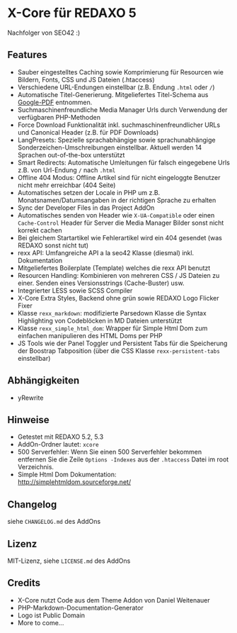 X-Core für REDAXO 5
===================

Nachfolger von SEO42 :)

Features
--------

* Sauber eingestelltes Caching sowie Komprimierung für Resourcen wie Bildern, Fonts, CSS und JS Dateien (.htaccess)
* Verschiedene URL-Endungen einstellbar (z.B. Endung `.html` oder `/`)
* Automatische Titel-Generierung. Mitgeliefertes Titel-Schema aus [Google-PDF](http://www.google.de/webmasters/docs/einfuehrung-in-suchmaschinenoptimierung.pdf) entnommen.
* Suchmaschinenfreundliche Media Manager Urls durch Verwendung der verfügbaren PHP-Methoden
* Force Download Funktionalität inkl. suchmaschinenfreundlicher URLs und Canonical Header (z.B. für PDF Downloads)
* LangPresets: Spezielle sprachabhängige sowie sprachunabhängige Sonderzeichen-Umschreibungen einstellbar. Aktuell werden 14 Sprachen out-of-the-box unterstützt
* Smart Redirects: Automatische Umleitungen für falsch eingegebene Urls z.B. von Url-Endung `/` nach `.html`
* Offline 404 Modus: Offline Artikel sind für nicht eingeloggte Benutzer nicht mehr erreichbar (404 Seite)
* Automatisches setzen der Locale in PHP um z.B. Monatsnamen/Datumsangaben in der richtigen Sprache zu erhalten
* Sync der Developer Files in das Project AddOn
* Automatisches senden von Header wie `X-UA-Compatible` oder einen `Cache-Control` Header für Server die Media Manager Bilder sonst nicht korrekt cachen
* Bei gleichem Startartikel wie Fehlerartikel wird ein 404 gesendet (was REDAXO sonst nicht tut)
* rexx API: Umfangreiche API a la seo42 Klasse (diesmal) inkl. Dokumentation
* Mitgeliefertes Boilerplate (Template) welches die rexx API benutzt
* Resourcen Handling: Kombinieren von mehreren CSS / JS Dateien zu einer. Senden eines Versionsstrings (Cache-Buster) usw.
* Integrierter LESS sowie SCSS Compiler
* X-Core Extra Styles, Backend ohne grün sowie REDAXO Logo Flicker Fixer
* Klasse `rexx_markdown`: modifizierte Parsedown Klasse die Syntax Highlighting von Codeblöcken in MD Dateien unterstützt
* Klasse `rexx_simple_html_dom`: Wrapper für Simple Html Dom zum einfachen manipulieren des HTML Doms per PHP
* JS Tools wie der Panel Toggler und Persistent Tabs für die Speicherung der Boostrap Tabposition (über die CSS Klasse `rexx-persistent-tabs` einstellbar)

Abhängigkeiten
--------------

* yRewrite

Hinweise
--------

* Getestet mit REDAXO 5.2, 5.3
* AddOn-Ordner lautet: `xcore`
* 500 Serverfehler: Wenn Sie einen 500 Serverfehler bekommen entfernen Sie die Zeile `Options -Indexes` aus der `.htaccess` Datei im root Verzeichnis.
* Simple Html Dom Dokumentation: http://simplehtmldom.sourceforge.net/

Changelog
---------

siehe `CHANGELOG.md` des AddOns

Lizenz
------

MIT-Lizenz, siehe `LICENSE.md` des AddOns

Credits
-------

* X-Core nutzt Code aus dem Theme Addon von Daniel Weitenauer
* PHP-Markdown-Documentation-Generator
* Logo ist Public Domain
* More to come...
